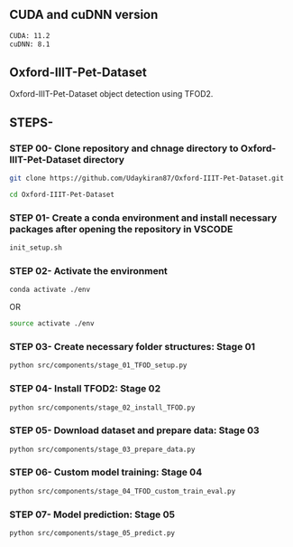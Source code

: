 ## CUDA and cuDNN version
```bash
CUDA: 11.2
cuDNN: 8.1
```

## Oxford-IIIT-Pet-Dataset
Oxford-IIIT-Pet-Dataset object detection using TFOD2.

## STEPS-
### STEP 00- Clone repository and chnage directory to Oxford-IIIT-Pet-Dataset directory

```bash
git clone https://github.com/Udaykiran87/Oxford-IIIT-Pet-Dataset.git

cd Oxford-IIIT-Pet-Dataset
```
### STEP 01- Create a conda environment and install necessary packages after opening the repository in VSCODE

```bash
init_setup.sh
```
### STEP 02- Activate the environment
```bash
conda activate ./env
```
OR
```bash
source activate ./env
```

### STEP 03- Create necessary folder structures: Stage 01
```bash
python src/components/stage_01_TFOD_setup.py
```

### STEP 04- Install TFOD2: Stage 02
```bash
python src/components/stage_02_install_TFOD.py
```

### STEP 05- Download dataset and prepare data: Stage 03
```bash
python src/components/stage_03_prepare_data.py
```

### STEP 06- Custom model training: Stage 04
```bash
python src/components/stage_04_TFOD_custom_train_eval.py
```
### STEP 07- Model prediction: Stage 05
```bash
python src/components/stage_05_predict.py
```